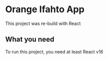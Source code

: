 # Orange Ifahto App

This project was re-build with React

## What you need

To run this project, you need at least React v16
